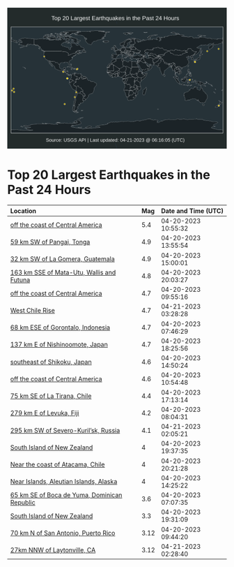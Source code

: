 ![Map](./map.png)

# Top 20 Largest Earthquakes in the Past 24 Hours

| Location | Mag | Date and Time (UTC) |
|:---|:---|:---|
| [off the coast of Central America](https://earthquake.usgs.gov/earthquakes/eventpage/us6000k5q8) | 5.4 | 04-20-2023 10:55:32 |
| [59 km SW of Pangai, Tonga](https://earthquake.usgs.gov/earthquakes/eventpage/us6000k5se) | 4.9 | 04-20-2023 13:55:54 |
| [32 km SW of La Gomera, Guatemala](https://earthquake.usgs.gov/earthquakes/eventpage/us6000k5ss) | 4.9 | 04-20-2023 15:00:01 |
| [163 km SSE of Mata-Utu, Wallis and Futuna](https://earthquake.usgs.gov/earthquakes/eventpage/us6000k5vl) | 4.8 | 04-20-2023 20:03:27 |
| [off the coast of Central America](https://earthquake.usgs.gov/earthquakes/eventpage/us6000k5py) | 4.7 | 04-20-2023 09:55:16 |
| [West Chile Rise](https://earthquake.usgs.gov/earthquakes/eventpage/us6000k5xs) | 4.7 | 04-21-2023 03:28:28 |
| [68 km ESE of Gorontalo, Indonesia](https://earthquake.usgs.gov/earthquakes/eventpage/us6000k5pb) | 4.7 | 04-20-2023 07:46:29 |
| [137 km E of Nishinoomote, Japan](https://earthquake.usgs.gov/earthquakes/eventpage/us6000k5u8) | 4.7 | 04-20-2023 18:25:56 |
| [southeast of Shikoku, Japan](https://earthquake.usgs.gov/earthquakes/eventpage/us6000k5sn) | 4.6 | 04-20-2023 14:50:24 |
| [off the coast of Central America](https://earthquake.usgs.gov/earthquakes/eventpage/us6000k5q9) | 4.6 | 04-20-2023 10:54:48 |
| [75 km SE of La Tirana, Chile](https://earthquake.usgs.gov/earthquakes/eventpage/us6000k5tq) | 4.4 | 04-20-2023 17:13:14 |
| [279 km E of Levuka, Fiji](https://earthquake.usgs.gov/earthquakes/eventpage/us6000k5pi) | 4.2 | 04-20-2023 08:04:31 |
| [295 km SW of Severo-Kuril’sk, Russia](https://earthquake.usgs.gov/earthquakes/eventpage/us6000k5xh) | 4.1 | 04-21-2023 02:05:21 |
| [South Island of New Zealand](https://earthquake.usgs.gov/earthquakes/eventpage/us6000k5uz) | 4 | 04-20-2023 19:37:35 |
| [Near the coast of Atacama, Chile](https://earthquake.usgs.gov/earthquakes/eventpage/us6000k5vh) | 4 | 04-20-2023 20:21:28 |
| [Near Islands, Aleutian Islands, Alaska](https://earthquake.usgs.gov/earthquakes/eventpage/us6000k5sq) | 4 | 04-20-2023 14:25:22 |
| [65 km SE of Boca de Yuma, Dominican Republic](https://earthquake.usgs.gov/earthquakes/eventpage/pr2023110001) | 3.6 | 04-20-2023 07:07:35 |
| [South Island of New Zealand](https://earthquake.usgs.gov/earthquakes/eventpage/us6000k5uv) | 3.3 | 04-20-2023 19:31:09 |
| [70 km N of San Antonio, Puerto Rico](https://earthquake.usgs.gov/earthquakes/eventpage/pr71405958) | 3.12 | 04-20-2023 09:44:20 |
| [27km NNW of Laytonville, CA](https://earthquake.usgs.gov/earthquakes/eventpage/nc73876080) | 3.12 | 04-21-2023 02:28:40 |
